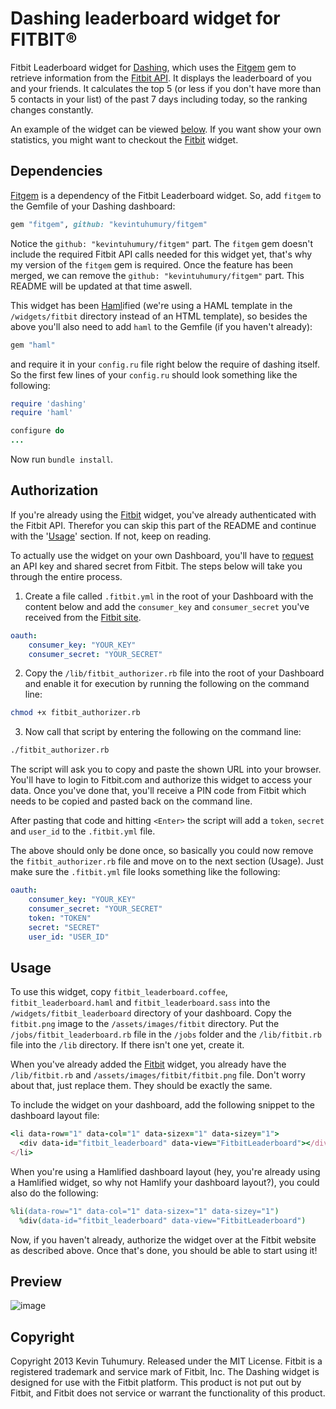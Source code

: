 # Dashing leaderboard widget for FITBIT®

Fitbit Leaderboard widget for [Dashing](http://shopify.github.com/dashing), which uses the [Fitgem](https://github.com/whazzmaster/fitgem) gem to retrieve information from the [Fitbit API](https://dev.fitbit.com/). It displays the leaderboard of you and your friends. It calculates the top 5 (or less if you don't have more than 5 contacts in your list) of the past 7 days including today, so the ranking changes constantly.

An example of the widget can be viewed [below](https://github.com/kevintuhumury/dashing-fitbit-leaderboard#preview). If you want show your own statistics, you might want to checkout the [Fitbit](https://github.com/kevintuhumury/dashing-fitbit) widget.

## Dependencies

[Fitgem](https://github.com/whazzmaster/fitgem) is a dependency of the Fitbit Leaderboard widget. So, add `fitgem` to the Gemfile of your Dashing dashboard:

```ruby
gem "fitgem", github: "kevintuhumury/fitgem"
```

Notice the `github: "kevintuhumury/fitgem"` part. The `fitgem` gem doesn't include the required Fitbit API calls needed for this widget yet, that's why my version of the `fitgem` gem is required. Once the feature has been merged, we can remove the `github: "kevintuhumury/fitgem"` part. This README will be updated at that time aswell.

This widget has been [Haml](http://haml.info/)ified (we're using a HAML template in the `/widgets/fitbit` directory instead of an HTML template), so besides the above you'll also need to add `haml` to the Gemfile (if you haven't already):

```ruby
gem "haml"
```

and require it in your `config.ru` file right below the require of dashing itself. So the first few lines of your `config.ru` should look something like the following:

```ruby
require 'dashing'
require 'haml'

configure do
...
```

Now run `bundle install`.

## Authorization

If you're already using the [Fitbit](https://github.com/kevintuhumury/dashing-fitbit) widget, you've already authenticated with the Fitbit API. Therefor you can skip this part of the README and continue with the '[Usage](https://github.com/kevintuhumury/dashing-fitbit-leaderboard#usage)' section. If not, keep on reading.

To actually use the widget on your own Dashboard, you'll have to [request](https://dev.fitbit.com/apps/new) an API key and shared secret from Fitbit. The steps below will take you through the entire process.

1. Create a file called `.fitbit.yml` in the root of your Dashboard with the content below and add the `consumer_key` and `consumer_secret` you've received from the [Fitbit site](https://dev.fitbit.com/apps/new).

  ```yaml
  oauth:
      consumer_key: "YOUR_KEY"
      consumer_secret: "YOUR_SECRET"
  ```

2. Copy the `/lib/fitbit_authorizer.rb` file into the root of your Dashboard and enable it for execution by running the following on the command line:

  ```bash
  chmod +x fitbit_authorizer.rb
  ```

3. Now call that script by entering the following on the command line:

  ```bash
  ./fitbit_authorizer.rb
  ```

  The script will ask you to copy and paste the shown URL into your browser. You'll have to login to Fitbit.com and authorize this widget to access your data. Once you've done that, you'll receive a PIN code from Fitbit which needs to be copied and pasted back on the command line.

  After pasting that code and hitting `<Enter>` the script will add a `token`, `secret` and `user_id` to the `.fitbit.yml` file.

  The above should only be done once, so basically you could now remove the `fitbit_authorizer.rb` file and move on to the next section (Usage). Just make sure the `.fitbit.yml` file looks something like the following:

  ```yaml
  oauth:
      consumer_key: "YOUR_KEY"
      consumer_secret: "YOUR_SECRET"
      token: "TOKEN"
      secret: "SECRET"
      user_id: "USER_ID"
  ```

## Usage

To use this widget, copy `fitbit_leaderboard.coffee`, `fitbit_leaderboard.haml` and `fitbit_leaderboard.sass` into the `/widgets/fitbit_leaderboard` directory of your dashboard. Copy the `fitbit.png` image to the `/assets/images/fitbit` directory. Put the `/jobs/fitbit_leaderboard.rb` file in the `/jobs` folder and the `/lib/fitbit.rb` file into the `/lib` directory. If there isn't one yet, create it.

When you've already added the [Fitbit](https://github.com/kevintuhumury/dashing-fitbit) widget, you already have the `/lib/fitbit.rb` and `/assets/images/fitbit/fitbit.png` file. Don't worry about that, just replace them. They should be exactly the same.

To include the widget on your dashboard, add the following snippet to the dashboard layout file:

```ruby
<li data-row="1" data-col="1" data-sizex="1" data-sizey="1">
  <div data-id="fitbit_leaderboard" data-view="FitbitLeaderboard"></div>
</li>
```
When you're using a Hamlified dashboard layout (hey, you're already using a Hamlified widget, so why not Hamlify your dashboard layout?), you could also do the following:

```ruby
%li(data-row="1" data-col="1" data-sizex="1" data-sizey="1")
  %div(data-id="fitbit_leaderboard" data-view="FitbitLeaderboard")
```

Now, if you haven't already, authorize the widget over at the Fitbit website as described above. Once that's done, you should be able to start using it!

## Preview

![image](https://f.cloud.github.com/assets/412952/1145366/36c9a3e2-1e0d-11e3-9afe-99f8a9cbe491.png)

## Copyright

Copyright 2013 Kevin Tuhumury. Released under the MIT License. Fitbit is a registered trademark and service mark of Fitbit, Inc. The Dashing widget is designed for use with the Fitbit platform. This product is not put out by Fitbit, and Fitbit does not service or warrant the functionality of this product.
